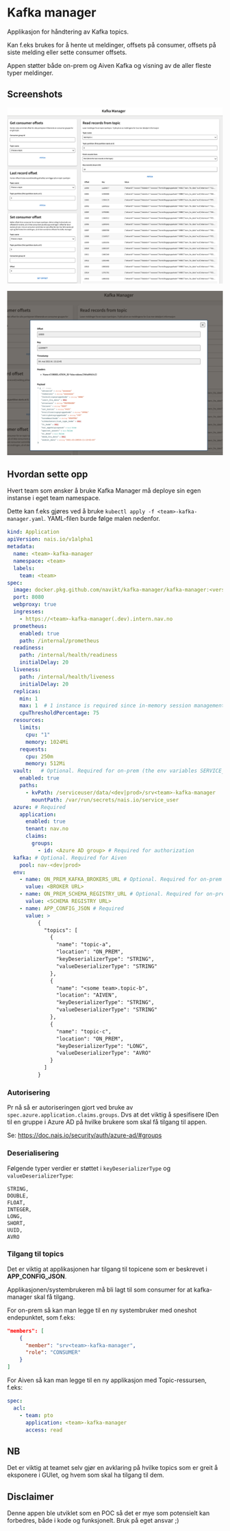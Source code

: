 # Kafka manager

Applikasjon for håndtering av Kafka topics.

Kan f.eks brukes for å hente ut meldinger, offsets på consumer, offsets på siste melding eller sette consumer offsets.

Appen støtter både on-prem og Aiven Kafka og visning av de aller fleste typer meldinger.

## Screenshots

![Skjermbilde som viser en oversikt over Kafka Manager](.doc/screenshot-overview.png)

![Skjermbilde som viser en modal med mer informasjon om en Kafka record](.doc/screenshot-record-details.png)

## Hvordan sette opp

Hvert team som ønsker å bruke Kafka Manager må deploye sin egen instanse i eget team namespace.

Dette kan f.eks gjøres ved å bruke `kubectl apply -f <team>-kafka-manager.yaml`.
YAML-filen burde følge malen nedenfor.

```yaml
kind: Application
apiVersion: nais.io/v1alpha1
metadata:
  name: <team>-kafka-manager
  namespace: <team>
  labels:
    team: <team>
spec:
  image: docker.pkg.github.com/navikt/kafka-manager/kafka-manager:<version> # See https://github.com/navikt/kafka-manager/packages
  port: 8080
  webproxy: true
  ingresses:
    - https://<team>-kafka-manager(.dev).intern.nav.no
  prometheus:
    enabled: true
    path: /internal/prometheus
  readiness:
    path: /internal/health/readiness
    initialDelay: 20
  liveness:
    path: /internal/health/liveness
    initialDelay: 20
  replicas:
    min: 1
    max: 1  # 1 instance is required since in-memory session management is used
    cpuThresholdPercentage: 75
  resources:
    limits:
      cpu: "1"
      memory: 1024Mi
    requests:
      cpu: 250m
      memory: 512Mi
  vault:   # Optional. Required for on-prem (the env variables SERVICE_USER_NAME, SERVICE_USER_PASSWORD can also be used)
    enabled: true
    paths:
      - kvPath: /serviceuser/data/<dev|prod>/srv<team>-kafka-manager
        mountPath: /var/run/secrets/nais.io/service_user
  azure: # Required
    application:
      enabled: true
      tenant: nav.no
      claims:
        groups:
          - id: <Azure AD group> # Required for authorization
  kafka: # Optional. Required for Aiven
    pool: nav-<dev|prod>
  env:
    - name: ON_PREM_KAFKA_BROKERS_URL # Optional. Required for on-prem
      value: <BROKER URL>
    - name: ON_PREM_SCHEMA_REGISTRY_URL # Optional. Required for on-prem topics that uses Avro
      value: <SCHEMA REGISTRY URL>
    - name: APP_CONFIG_JSON # Required
      value: >
          {
            "topics": [
              {
                "name": "topic-a",
                "location": "ON_PREM",
                "keyDeserializerType": "STRING",
                "valueDeserializerType": "STRING"
              },
              {
                "name": "<some team>.topic-b",
                "location": "AIVEN",
                "keyDeserializerType": "STRING",
                "valueDeserializerType": "STRING"
              },
              {
                "name": "topic-c",
                "location": "ON_PREM",
                "keyDeserializerType": "LONG",
                "valueDeserializerType": "AVRO"
              }
            ]
          }
```

### Autorisering
Pr nå så er autoriseringen gjort ved bruke av `spec.azure.application.claims.groups`.
Dvs at det viktig å spesifisere IDen til en gruppe i Azure AD på hvilke brukere som skal få tilgang til appen.

Se: https://doc.nais.io/security/auth/azure-ad/#groups

### Deserialisering

Følgende typer verdier er støttet i `keyDeserializerType` og `valueDeserializerType`:
```
STRING,
DOUBLE,
FLOAT,
INTEGER,
LONG,
SHORT,
UUID,
AVRO
```

### Tilgang til topics

Det er viktig at applikasjonen har tilgang til topicene som er beskrevet i **APP_CONFIG_JSON**.

Applikasjonen/systembrukeren må bli lagt til som consumer for at kafka-manager skal få tilgang.

For on-prem så kan man legge til en ny systembruker med oneshot endepunktet, som f.eks:
```json
"members": [
    {
      "member": "srv<team>-kafka-manager",
      "role": "CONSUMER"
    }
]
```

For Aiven så kan man legge til en ny applikasjon med Topic-ressursen, f.eks:
```yaml
spec:
  acl:
    - team: pto
      application: <team>-kafka-manager
      access: read
```

## NB

Det er viktig at teamet selv gjør en avklaring på hvilke topics som er greit å eksponere i GUIet, og hvem som skal ha tilgang til dem.

## Disclaimer

Denne appen ble utviklet som en POC så det er mye som potensielt kan forbedres, både i kode og funksjonelt.
Bruk på eget ansvar ;)

